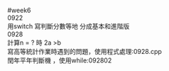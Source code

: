 #week6   
0922   
用switch 寫判斷分數等地 分成基本和進階版   
0928   
計算n = ? 時  2a >b     
寫高等統計作業時遇到的問題，使用程式處理:0928.cpp    
閏年平年判斷機 ，使用while:092802    
